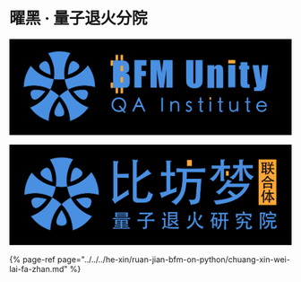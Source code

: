 # 曜黑 · 量子退火分院

![](../../../.gitbook/assets/bfm-unity-logo-square%20%282%29.png)

![](../../../.gitbook/assets/bfm-unity-logo-square-cn.png)

{% page-ref page="../../../he-xin/ruan-jian-bfm-on-python/chuang-xin-wei-lai-fa-zhan.md" %}

